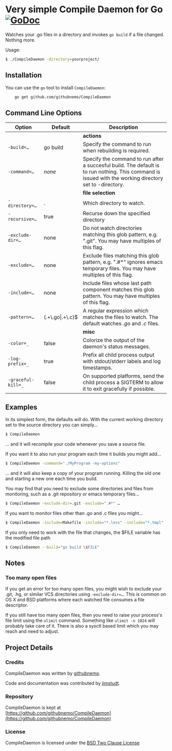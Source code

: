# Very simple Compile Daemon for Go [![GoDoc](https://godoc.org/github.com/githubnemo/CompileDaemon?status.png)](http://godoc.org/github.com/githubnemo/CompileDaemon)

Watches your .go files in a directory and invokes `go build` if
a file changed. Nothing more.

Usage:

```bash
$ ./CompileDaemon -directory=yourproject/
```

## Installation

You can use the `go` tool to install `CompileDaemon`:

```bash
	go get github.com/githubnemo/CompileDaemon
```

## Command Line Options

| Option             | Default                | Description                                                                                                                                             |
| ------------------ | ---------------------- | ------------------------------------------------------------------------------------------------------------------------------------------------------- |
|                    |                        | **actions**                                                                                                                                             |
| `-build=…`         | go build               | Specify the command to run when rebuilding is required.                                                                                                 |
| `-command=…`       | *none*                 | Specify the command to run after a succesful build. The default is to run nothing. This command is issued with the working directory set to -directory. |
|                    |                        | **file selection**                                                                                                                                      |
| `-directory=…`     | .                      | Which directory to watch.                                                                                                                               |
| `-recursive=…`     | true                   | Recurse down the specified directory                                                                                                                    |
| `-exclude-dir=…`   | none                   | Do not watch directories matching this glob pattern, e.g. ".git". You may have multiples of this flag.                                                  |
| `-exclude=…`       | none                   | Exclude files matching this glob pattern, e.g. ".#*" ignores emacs temporary files. You may have multiples of this flag.                                |
| `-include=…`       | none                   | Include files whose last path component matches this glob pattern. You may have multiples of this flag.                                                 |
| `-pattern=…`       | (.+\\.go&#124;.+\\.c)$ | A regular expression which matches the files to watch. The default watches *.go* and *.c* files.                                                        |
|                    |                        | **misc**                                                                                                                                                |
| `-color=_`         | false                  | Colorize the output of the daemon's status messages.                                                                                                    |
| `-log-prefix=_`    | true                   | Prefix all child process output with stdout/stderr labels and log timestamps.                                                                           |
| `-graceful-kill=_` | false                  | On supported platforms, send the child process a SIGTERM to allow it to exit gracefully if possible.                                                    |

## Examples

In its simplest form, the defaults will do. With the current working directory set
to the source directory you can simply…

```bash
$ CompileDaemon
```

… and it will recompile your code whenever you save a source file.

If you want it to also run your program each time it builds you might add…

```bash
$ CompileDaemon -command="./MyProgram -my-options"
```

… and it will also keep a copy of your program running. Killing the old one and
starting a new one each time you build.

You may find that you need to exclude some directories and files from
monitoring, such as a .git repository or emacs temporary files…

```bash
$ CompileDaemon -exclude-dir=.git -exclude=".#*" …
```

If you want to monitor files other than .go and .c files you might…

```bash
$ CompileDaemon -include=Makefile -include="*.less" -include="*.tmpl"
```

If you only need to work with the file that changes, the $FILE variable has the modified file path

```bash
$ CompileDaemon --build="go build \$FILE"
```

## Notes

### Too many open files

If you get an error for too many open files, you might wish to exclude your .git, .hg, or similar VCS directories using `-exclude-dir=…`. This is common on OS X and BSD platforms where each watched file consumes a file descriptor.

If you still have too many open files, then you need to raise your process's file limit using the `ulimit` command. Something like `ulimit -n 1024` will probably take care of it. There is also a sysctl based limit which you may reach and need to adjust.


## Project Details

### Credits

CompileDaemon was written by [githubnemo](https://github.com/githubnemo).

Code and documentation was contributed by [jimstudt](https://github.com/jimstudt).

### Repository

CompileDaemon is kept at [https://github.com/githubnemo/CompileDaemon](https://github.com/githubnemo/CompileDaemon)

### License

CompileDaemon is licensed under the [BSD Two Clause License](https://github.com/githubnemo/CompileDaemon/blob/master/LICENSE)
